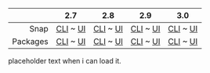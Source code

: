 ||2.7|2.8|2.9|3.0|
|-----:|:-----:|:-----:|:-----:|:-----:|
Snap|[CLI](/t/http-access-log-snap-2-7-cli/3394) ~ [UI](/t/http-access-log-snap-2-7-ui/3395)|[CLI](/t/http-access-log-snap-2-8-cli/3396) ~ [UI](/t/http-access-log-snap-2-8-ui/3397)|[CLI](/t/http-access-log-snap-2-9-cli/3398) ~ [UI](/t/http-access-log-snap-2-9-ui/3399)|[CLI](/t/http-access-log-snap-3-0-cli/3949) ~ [UI](/t/http-access-log-snap-3-0-ui/3950)|
Packages|[CLI](/t/http-access-log-deb-2-7-cli/3400) ~ [UI](/t/http-access-log-deb-2-7-ui/3401)|[CLI](/t/http-access-log-deb-2-8-cli/3402) ~ [UI](/t/http-access-log-deb-2-8-ui/3403)|[CLI](/t/http-access-log-deb-2-9-cli/3405) ~ [UI](/t/http-access-log-deb-2-9-ui/3404)|[CLI](/t/http-access-log-deb-3-0-cli/3951) ~ [UI](/t/http-access-log-deb-3-0-ui/3952)|
placeholder text when i can load it.

